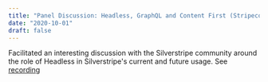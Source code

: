 ```yaml
---
title: "Panel Discussion: Headless, GraphQL and Content First (Stripecon EU)"
date: "2020-10-01"
draft: false
---
```


Facilitated an interesting discussion with the Silverstripe community
around the role of Headless in Silverstripe's current and future usage.
See [recording](https://www.youtube.com/watch?v=AuPwhRM5PA4)